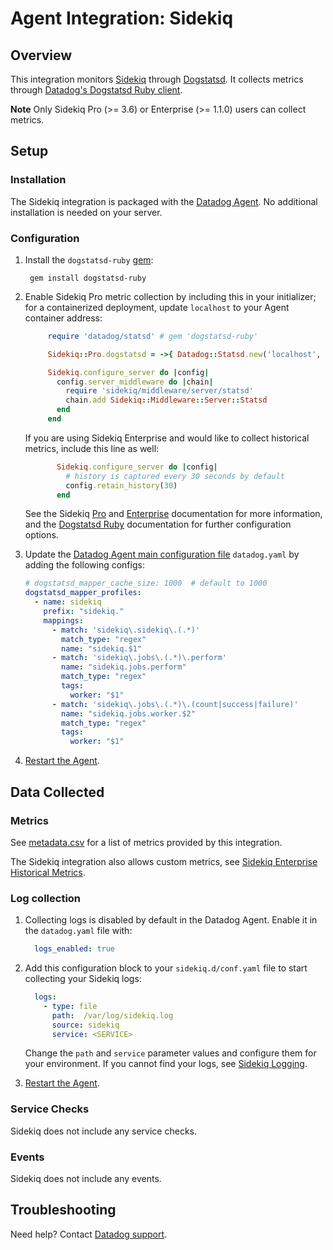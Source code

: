 # Agent Integration: Sidekiq

## Overview

This integration monitors [Sidekiq][1] through [Dogstatsd][2]. It collects metrics through [Datadog's Dogstatsd Ruby client][3].

**Note** Only Sidekiq Pro (>= 3.6) or Enterprise (>= 1.1.0) users can collect metrics.

## Setup

### Installation

The Sidekiq integration is packaged with the [Datadog Agent][4].
No additional installation is needed on your server.

### Configuration

1. Install the `dogstatsd-ruby` [gem][3]:

   ```
    gem install dogstatsd-ruby
   ```

2. Enable Sidekiq Pro metric collection by including this in your initializer; for a containerized deployment, update `localhost` to your Agent container address:

   ```ruby
        require 'datadog/statsd' # gem 'dogstatsd-ruby'

        Sidekiq::Pro.dogstatsd = ->{ Datadog::Statsd.new('localhost', 8125, namespace:'sidekiq') }

        Sidekiq.configure_server do |config|
          config.server_middleware do |chain|
            require 'sidekiq/middleware/server/statsd'
            chain.add Sidekiq::Middleware::Server::Statsd
          end
        end
   ```
   
    If you are using Sidekiq Enterprise and would like to collect historical metrics, include this line as well:

   ```ruby
          Sidekiq.configure_server do |config|
            # history is captured every 30 seconds by default
            config.retain_history(30)
          end
   ```

    See the Sidekiq [Pro][5] and [Enterprise][6] documentation for more information, and the [Dogstatsd Ruby][3] documentation for further configuration options.

3. Update the [Datadog Agent main configuration file][7] `datadog.yaml` by adding the following configs:

   ```yaml
   # dogstatsd_mapper_cache_size: 1000  # default to 1000
   dogstatsd_mapper_profiles:
     - name: sidekiq
       prefix: "sidekiq."
       mappings:
         - match: 'sidekiq\.sidekiq\.(.*)'
           match_type: "regex"
           name: "sidekiq.$1"
         - match: 'sidekiq\.jobs\.(.*)\.perform'
           name: "sidekiq.jobs.perform"
           match_type: "regex"
           tags:
             worker: "$1"
         - match: 'sidekiq\.jobs\.(.*)\.(count|success|failure)'
           name: "sidekiq.jobs.worker.$2"
           match_type: "regex"
           tags:
             worker: "$1"
    ```

4. [Restart the Agent][8].

## Data Collected

### Metrics

See [metadata.csv][9] for a list of metrics provided by this integration.

The Sidekiq integration also allows custom metrics, see [Sidekiq Enterprise Historical Metrics][10].

### Log collection

1. Collecting logs is disabled by default in the Datadog Agent. Enable it in the `datadog.yaml` file with:

    ```yaml
      logs_enabled: true
    ```

2. Add this configuration block to your `sidekiq.d/conf.yaml` file to start collecting your Sidekiq logs:

    ```yaml
      logs:
        - type: file
          path:  /var/log/sidekiq.log
          source: sidekiq
          service: <SERVICE>
    ```

     Change the `path` and `service` parameter values and configure them for your environment. If you cannot find your logs, see [Sidekiq Logging][11].

3. [Restart the Agent][8].

### Service Checks

Sidekiq does not include any service checks.

### Events

Sidekiq does not include any events.

## Troubleshooting

Need help? Contact [Datadog support][12].

[1]: https://sidekiq.org/
[2]: https://docs.datadoghq.com/developers/dogstatsd/
[3]: https://github.com/DataDog/dogstatsd-ruby
[4]: https://app.datadoghq.com/account/settings#agent
[5]: https://github.com/mperham/sidekiq/wiki/Pro-Metrics
[6]: https://github.com/mperham/sidekiq/wiki/Ent-Historical-Metrics
[7]: https://docs.datadoghq.com/agent/guide/agent-configuration-files/
[8]: https://docs.datadoghq.com/agent/guide/agent-commands/#start-stop-and-restart-the-agent
[9]: https://github.com/DataDog/integrations-core/blob/master/sidekiq/metadata.csv
[10]: https://github.com/mperham/sidekiq/wiki/Ent-Historical-Metrics#custom
[11]: https://github.com/mperham/sidekiq/wiki/Logging#log-file
[12]: https://docs.datadoghq.com/help/
